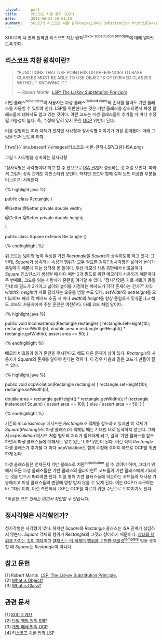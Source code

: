 ```yaml
---
layout:     post
title:      리스코프 치환 원칙 (LSP)
date:       2016-06-02 20:01:18
summary:    SOLID의 리스코프 치환 원칙<sup>Liskov Substitution Principle</sup> 소개
---
```



SOLID의 세 번째 원칙인 리스코프 치환 원칙<sup>Liskov substitution principle</sup>에 대해 알아보도록 한다.

## 리스코프 치환 원칙이란?

> “FUNCTIONS THAT USE POINTERS OR REFERENCES TO BASE CLASSES MUST BE ABLE TO USE OBJECTS OF DERIVED CLASSES WITHOUT KNOWING IT.”
>
> -- <cite>Robert Martin. [LSP: The Liskov Substitution Principle](https://drive.google.com/file/d/0BwhCYaYDn8EgNzAzZjA5ZmItNjU3NS00MzQ5LTkwYjMtMDJhNDU5ZTM0MTlh/view)</cite>

기반 클래스<sup>base class</sup>의 사용자는 파생 클래스<sup>derived class</sup>의 존재를 몰라도 기반 클래스를 사용할 수 있어야 한다. LSP를 위반한다는 것은 기반 클래스를 참조하면서 파생 클래스들에 대해서도 알고 있는 것이다. 이런 코드는 파생 클래스들이 추가될 때 마다 수정될 가능성이 높다. 즉, 수정에 닫혀 있지 못한 [OCP]() 위반이 된다.

이를 설명하는 여러 예제가 있지만 사각형과 정사각형 이야기가 가장 흥미롭다. 아래 그림을 먼저 보도록 하자.

![two]({{ site.baseurl }}/images/리스코프-치환-원칙-LSP/그림1-ISA.png)

그림 1. 사각형을 상속하는 정사각형

‘정사각형은 사각형이다'라고 할 수 있으므로 [ISA 관계](https://en.wikipedia.org/wiki/Is-a)가 성립하는 것 처럼 보인다. 따라서 그림의 상속 관계도 자연스러워 보인다. 하지만 코드와 함께 살펴 보면 이상한 부분들이 보이기 시작한다.

{% highlight java %}

public class Rectangle {

   @Getter
   @Setter
   private double width;

   @Getter
   @Setter
   private double height;

}

public class Square extends Rectangle {}

{% endhighlight %}

위 코드는 넓이와 높이 속성을 가진 <i>Rectangle</i>을 <i>Square</i>가 상속하도록 하고 있다. 그런데, <i>Square</i>가 상속하는 속성과 행위가 모두 필요한 걸까? 정사각형은 넓이와 높이가 동일하기 때문에 이는 생각해 볼 일이다. 우선 메모리 사용 측면에서 비효율이다. <i>Square</i> 인스턴스가 생성될 때 마다 매번 2개 필드를 위한 메모리가 사용되기 때문이다. 두 번째로, 코드를 읽는 사람에게 혼란을 야기할 수 있다. “정사각형은 가로 세로가 동일한데 왜 필드가 2개이고 넓이와 높이를 지정하는 메서드가 각각 존재하는 건가?” 자칫 <i>width</i>와 <i>height</i>가 서로 달라지는 오류를 범할 수도 있다. <i>setWidth</i>와 <i>setHeight</i>를 오버라이드 해서 각 메서드 호출 시 마다 <i>width</i>와 <i>height</i>를 항상 동일하게 맞춰준다고 해도 코드의 사용자에게 주는 혼란은 여전하다. 아래 코드 처럼 말이다.

{% highlight java %}

public void inconsistency(Rectangle rectangle) {
   rectangle.setHeight(10);
   rectangle.setWidth(5);
   double area = rectangle.getHeight() * rectangle.getWidth();
   assert area == 50;
}

{% endhighlight %}

메모리 비효율과 읽기 혼란을 무시한다고 해도 다른 문제가 남아 있다. <i>Rectangle</i>의 사용자가 <i>Square</i>의 존재를 알아야 한다는 것이다. 이 경우 다음과 같은 코드가 만들어 질 수 있다.

{% highlight java %}

public void ocpViolation(Rectangle rectangle) {
   rectangle.setHeight(10);
   rectangle.setWidth(5);

   double area = rectangle.getHeight() * rectangle.getWidth();
   if (rectangle instanceof Square) {
       assert area == 100;
   } else {
       assert area == 50;
   }
}

{% endhighlight %}

기존의 <i>inconsistency</i> 메서드는 <i>Rectangleㅇ</i> 객체를 참조하고 있지만 이 객체가 <i>Square</i>(<i>Rectangle</i>의 파생 클래스)의 객체일 때는 기대한 대로 동작하지 않는다. 그래서 <i>ocpViolation</i> 메서드 처럼 별도의 처리가 필요하게 되고, 결국 ‘기반 클래스를 참조하면서 파생 클래스들에 대해서도 알고 있는’ LSP 위반이 된다. 이런 식의 <i>Rectangle</i> 파생 클래스가 추가될 때 마다 ocpViolation도 함께 수정해 주어야 하므로 OCP를 위반하게 된다.

파생 클래스들은 언제든지 기반 클래스로 치환<sup>substitution</sup> 될 수 있어야 하며, 그러기 위해서 모든 파생 클래스들은 기반 클래스의 클라이언트 코드들이 기반 클래스에게 기대하는 것을 반드시 따라야만 한다. 이를 통해 기반 클래스들에 의존하는 코드들이 재사용 가능해지고 파생 클래스들의 변경에 영향 받지 않을 수 있게 된다. 이는 OCP가 추구하는 바 그대로이며, 이런 측면에서 LSP는 OCP를 따르기 위한 수단으로 보여지기도 한다.

<i>\*작성된 코드 전체는 [여기](https://github.com/codehumane/codehumane/tree/master/design-java/src/main/java/solid/lsp)서 확인할 수 있습니다.</i>

## 정사각형은 사각형인가?

정사각형은 사각형이 맞다. 하지만 <i>Square</i>와 <i>Rectangle</i> 클래스는 ISA 관계가 성립하지 않는다. <i>Square</i> 객체의 행위가 <i>Rectangle</i>의 그것과 상이하기 때문이다. [상태와 행위를 가지는 것이 객체](https://docs.oracle.com/javase/tutorial/java/concepts/object.html)이고 [클래스는 이 객체의 행위를 구현한 템플릿<sup>template</sup>](https://docs.oracle.com/javase/tutorial/java/concepts/class.html) 임을 생각할 때 <i>Square</i>는 <i>Rectangle</i>이 아니다.

## 참고 문헌

[1] Robert Martin. [LSP: The Liskov Substitution Principle.](https://drive.google.com/file/d/0BwhCYaYDn8EgNzAzZjA5ZmItNjU3NS00MzQ5LTkwYjMtMDJhNDU5ZTM0MTlh/view) <br/>
[2] [What is Object?](https://docs.oracle.com/javase/tutorial/java/concepts/object.html) <br/>
[3] [What is Class?](https://docs.oracle.com/javase/tutorial/java/concepts/class.html) <br/>

## 관련 문서

[1] [SOLID 개요](/2016/04/17/SOLID-개요)<br/>
[2] [단일 책임 원칙 SRP](/2016/05/01/단일-책임-원칙)<br/>
[3] [개방 폐쇄 법칙 OCP](/2016/05/04/개방-폐쇄-원칙)<br/>
[4] [리스코프 치환 법칙 LSP](/2016/06/03/리스코프-치환-원칙)<br/>
